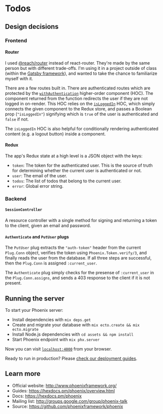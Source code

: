 # Todos

## Design decisions

### Frontend

#### Router

I used [@reach/router](https://reach.tech/router) instead of react-router. They're
made by the same person but with different trade-offs. I'm using it in a project
outside of class (within the [Gatsby framework](https://www.gatsbyjs.com)), and
wanted to take the chance to familiarize myself with it.

There are a few routes built in. There are authenticated routes which are
protected by the [`withAuthentication`](/assets/js/app/components/higher-order/with-authentication.js)
higher-order component (HOC). The component returned from the function redirects the
user if they are not logged in on-render. This HOC relies
on the [`isLoggedIn`](/assets/js/app/components/higher-order/is-logged-in.js) HOC, which
simply connects the given component to the Redux store, and passes a Boolean prop (`"isLoggedIn"`)
signifying which is `true` of the user is authenticated and `false` if not.

The `isLoggedIn` HOC is also helpful for conditionally rendering
authenticated content (e.g. a logout button) inside a component.

#### Redux

The app's Redux state at a high level is a JSON object with the keys:

- `token`: The token for the authenticated user. This is the source of truth for
  determining whether the current user is authenticated or not.
- `user`: The email of the user.
- `todos`: The list of todos that belong to the current user.
- `error`: Global error string.

### Backend

#### `SessionController`

A resource controller with a single method for signing and returning a token
to the client, given an email and password.

#### `Authenticate` and `PutUser` plugs

The `PutUser` plug extracts the `"auth-token"` header from the current `Plug.Conn`
object, verifies the token using `Phoenix.Token.verify/3`, and finally reads
the user from the database. If all three steps are successful, then the `Plug.Conn`
is assigned `:current_user`.

The `Authenticate` plug simply checks for the presense of `:current_user` in the
`Plug.Conn.assigns`, and sends a 403 response to the client if it is not present.

## Running the server

To start your Phoenix server:

- Install dependencies with `mix deps.get`
- Create and migrate your database with `mix ecto.create && mix ecto.migrate`
- Install Node.js dependencies with `cd assets && npm install`
- Start Phoenix endpoint with `mix phx.server`

Now you can visit [`localhost:4000`](http://localhost:4000) from your browser.

Ready to run in production? Please [check our deployment guides](https://hexdocs.pm/phoenix/deployment.html).

## Learn more

- Official website: http://www.phoenixframework.org/
- Guides: https://hexdocs.pm/phoenix/overview.html
- Docs: https://hexdocs.pm/phoenix
- Mailing list: http://groups.google.com/group/phoenix-talk
- Source: https://github.com/phoenixframework/phoenix
